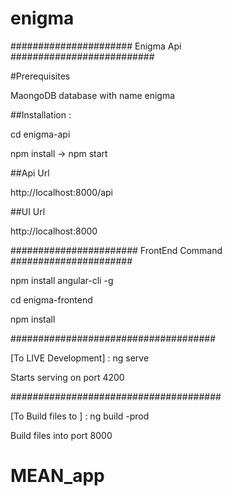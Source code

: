 
# enigma


######################  Enigma Api  ##########################

#Prerequisites

MaongoDB database with name enigma


##Installation :

cd enigma-api

npm install -> npm start


##Api Url

http://localhost:8000/api


##UI Url

http://localhost:8000


####################### FrontEnd Command ######################

npm install angular-cli -g

cd enigma-frontend

npm install

#####################################

[To LIVE Development] : ng serve

Starts serving on port 4200

######################################

[To Build files to ]  : ng build -prod

Build files into port 8000

# MEAN_app
